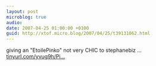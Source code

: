 ```yaml
---
layout: post
microblog: true
audio: 
date: 2007-04-25 01:00:00 +0100
guid: http://xtof.micro.blog/2007/04/25/t39131062.html
---
```

giving an "EtoilePinko" not very CHIC to stephanebiz ... [tinyurl.com/yvug9h/Pi...](http://tinyurl.com/yvug9h/PinkoMarketing/St%e9phaneGigandet)
